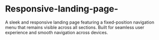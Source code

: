 # Responsive-landing-page-
A sleek and responsive landing page featuring a fixed-position navigation menu that remains visible across all sections. Built for seamless user experience and smooth navigation across devices.
